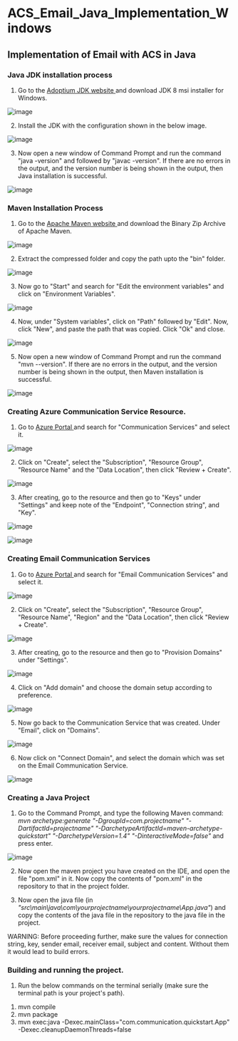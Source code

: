 # ACS_Email_Java_Implementation_Windows
## Implementation of Email with ACS in Java

### Java JDK installation process

1. Go to the <a href = "https://adoptium.net/temurin/releases/?version=8"> Adoptium JDK website </a> and download JDK 8 msi installer for Windows.

![image](https://user-images.githubusercontent.com/116783776/200309166-0c12a701-5eec-419a-92f3-015593aaf9e0.png)

2. Install the JDK with the configuration shown in the below image.

![image](https://user-images.githubusercontent.com/116783776/200309503-f4040ded-c34a-4125-ba78-fc615a908695.png)

3. Now open a new window of Command Prompt and run the command "java -version" and followed by "javac -version". If there are no errors in the output, and the version number is being shown in the output, then Java installation is successful. 

![image](https://user-images.githubusercontent.com/116783776/200311132-950ff90d-7fdd-41d7-ac65-02b8e54bd5ad.png)


### Maven Installation Process

1. Go to the <a href = "https://maven.apache.org/download.cgi"> Apache Maven website </a> and download the Binary Zip Archive of Apache Maven.

![image](https://user-images.githubusercontent.com/116783776/200312520-646b5738-e7c7-4927-872c-5d6be4f82c0a.png)

2. Extract the compressed folder and copy the path upto the "bin" folder.

![image](https://user-images.githubusercontent.com/116783776/200313291-d4248c1e-6b69-4387-aed0-374f74c2a2ca.png)

3. Now go to "Start" and search for "Edit the environment variables" and click on "Environment Variables".

![image](https://user-images.githubusercontent.com/116783776/200313806-98cccf24-68ba-42bf-979a-338e79d3bf82.png)

4. Now, under "System variables", click on "Path" followed by "Edit". Now, click "New", and paste the path that was copied. Click "Ok" and close.

![image](https://user-images.githubusercontent.com/116783776/200314478-67e7b1b7-1c48-471b-953e-f7b712c879ee.png)

5. Now open a new window of Command Prompt and run the command "mvn --version". If there are no errors in the output, and the version number is being shown in the output, then Maven installation is successful. 

![image](https://user-images.githubusercontent.com/116783776/200314876-275a7acc-e102-4699-a18c-6063b281cc98.png)

### Creating Azure Communication Service Resource.

1. Go to <a href = "https://portal.azure.com/"> Azure Portal </a> and search for "Communication Services" and select it.

![image](https://user-images.githubusercontent.com/116783776/200759178-d0a78bca-f02d-412f-8d13-268facb31642.png)

2. Click on "Create", select the "Subscription", "Resource Group", "Resource Name" and the "Data Location", then click "Review + Create".

![image](https://user-images.githubusercontent.com/116783776/200759708-da1c9099-9552-414a-bc15-ebe16bd30db0.png)

3. After creating, go to the resource and then go to "Keys" under "Settings" and keep note of the "Endpoint", "Connection string", and "Key".

![image](https://user-images.githubusercontent.com/116783776/200760257-7493e9ac-fc27-481f-a4ec-0992137ceead.png)

![image](https://user-images.githubusercontent.com/116783776/200760360-a2f91a4f-e574-4cb2-9502-c3c346fdaf7c.png)


### Creating Email Communication Services

1. Go to <a href = "https://portal.azure.com/"> Azure Portal </a> and search for "Email Communication Services" and select it.

![image](https://user-images.githubusercontent.com/116783776/200763427-b0beb384-43b2-473e-ab42-ac89229196d5.png)

2. Click on "Create", select the "Subscription", "Resource Group", "Resource Name", "Region" and the "Data Location", then click "Review + Create".

![image](https://user-images.githubusercontent.com/116783776/200763988-e4d2aa16-8427-4331-be01-c54e1533eb96.png)

3. After creating, go to the resource and then go to "Provision Domains" under "Settings".

![image](https://user-images.githubusercontent.com/116783776/200765147-34e0a481-39d3-446c-8fd6-7acf225fd93e.png)

4. Click on "Add domain" and choose the domain setup according to preference.

![image](https://user-images.githubusercontent.com/116783776/200765339-2f2c4907-6ba8-46cc-a4df-0721af996c94.png)

5. Now go back to the Communication Service that was created. Under "Email", click on "Domains".

![image](https://user-images.githubusercontent.com/116783776/200765667-4d4e86f8-1585-4430-a2ed-503953a53e59.png)

6. Now click on "Connect Domain", and select the domain which was set on the Email Communication Service.

![image](https://user-images.githubusercontent.com/116783776/200766247-3eef358d-8b54-41a8-a809-309f47d06c7a.png)

### Creating a Java Project

1. Go to the Command Prompt, and type the following Maven command: _mvn archetype:generate "-DgroupId=com.projectname" "-DartifactId=projectname" "-DarchetypeArtifactId=maven-archetype-quickstart" "-DarchetypeVersion=1.4" "-DinteractiveMode=false"_ and press enter.

![image](https://user-images.githubusercontent.com/116783776/200783893-426f8b94-5c6d-466b-a269-146a46d33cdd.png)

2. Now open the maven project you have created on the IDE, and open the file "pom.xml" in it. Now copy the contents of "pom.xml" in the repository to that in the project folder.

3. Now open the java file (in _"src\main\java\com\yourprojectname\yourprojectname\App.java"_) and copy the contents of the java file in the repository to the java file in the project.

WARNING: Before proceeding further, make sure the values for connection string, key, sender email, receiver email, subject and content. Without them it would lead to build errors. 

### Building and running the project. 

1. Run the below commands on the terminal serially (make sure the terminal path is your project's path).

  1) mvn compile
  2) mvn package
  3) mvn exec:java -Dexec.mainClass="com.communication.quickstart.App" -Dexec.cleanupDaemonThreads=false
